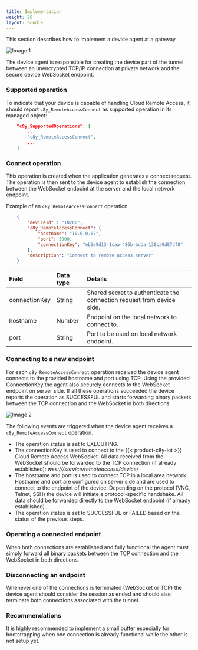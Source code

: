 ```yaml
---
title: Implementation
weight: 20
layout: bundle
---
```


This section describes how to implement a device agent at a gateway.

![Image 1](/images/cra/cra-api-image1.png)

The device agent is responsible for creating the device part of the tunnel between an unencrypted TCP/IP connection at private network and the secure device WebSocket endpoint.

### Supported operation

To indicate that your device is capable of handling Cloud Remote Access, it should report `c8y_RemoteAccessConnect` as supported operation in its managed object:

```json
	"c8y_SupportedOperations": [
		...
		"c8y_RemoteAccessConnect",
		...
	]
```

### Connect operation

This operation is created when the application generates a connect request. The operation is then sent to the device agent to establish the connection between the WebSocket endpoint at the server and the local network endpoint.

Example of an `c8y_RemoteAccessConnect` operation:

```json
	{
		"deviceId" : "10200",
		"c8y_RemoteAccessConnect": {
			"hostname": "10.0.0.67",
			"port": 5900,
			"connectionKey": "eb5e9d13-1caa-486b-bdda-130ca0d87df8"
		},
		"description": "Connect to remote access server"
	}
```

|Field|Data type|Details|
|:---|:---|:---|
|connectionKey|String|Shared secret to authenticate the connection request from device side. |
|hostname|Number|Endpoint on the local network to connect to.|
|port|String|Port to be used on local network endpoint.|

### Connecting to a new endpoint

For each `c8y_RemoteAccessConnect` operation received the device agent connects to the provided hostname and port using TCP. Using the provided ConnectionKey the agent also securely connects to the WebSocket endpoint on server side. If all these operations succeeded the device reports the operation as SUCCESSFUL and starts forwarding binary packets between the TCP connection and the WebSocket in both directions.

![Image 2](/images/cra/cra-api-image2.png)

The following events are triggered when the device agent receives a `c8y_RemoteAccessConnect` operation.

* The operation status is set to EXECUTING.
* The connectionKey is used to connect to the {{< product-c8y-iot >}} Cloud Remote Access WebSocket. All data received from the WebSocket should be forwarded to the TCP connection (if already established): *wss://<hostname>/service/remoteaccess/device/<connectionKey>*
* The hostname and port is used to connect TCP in a local area network. Hostname and port are configured on server side and are used to connect to the endpoint of the device. Depending on the protocol (VNC, Telnet, SSH) the device will initiate a protocol-specific handshake. All data should be forwarded directly to the WebSocket endpoint (if already established).
* The operation status is set to SUCCESSFUL or FAILED based on the status of the previous steps.

### Operating a connected endpoint

When both connections are established and fully functional the agent must simply forward all binary packets between the TCP connection and the WebSocket in both directions.

### Disconnecting an endpoint

Whenever one of the connections is terminated (WebSocket or TCP) the device agent should consider the session as ended and should also terminate both connections associated with the tunnel.

### Recommendations

It is highly recommended to implement a small buffer especially for bootstrapping when one connection is already functional while the other is not setup yet.
